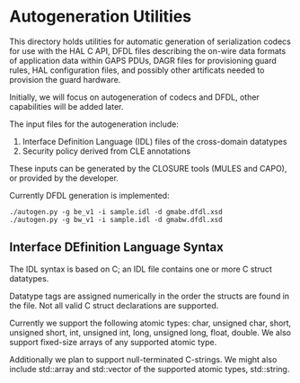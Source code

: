 # Autogeneration Utilities

This directory holds utilities for automatic generation of serialization codecs
for use with the HAL C API, DFDL files describing the on-wire data formats of
application data within GAPS PDUs,  DAGR files for provisioning guard rules,
HAL configuration files, and possibly other artificats needed to provision 
the guard hardware.  

Initially, we will focus on autogeneration of codecs and DFDL, other capabilities 
will be added later.

The input files for the autogeneration include: 
  1. Interface Definition Language (IDL) files of the cross-domain datatypes
  2. Security policy derived from CLE annotations 

These inputs can be generated by the CLOSURE tools (MULES and CAPO), or provided by the developer.

Currently DFDL generation is implemented:
```
./autogen.py -g be_v1 -i sample.idl -d gmabe.dfdl.xsd
./autogen.py -g bw_v1 -i sample.idl -d gmabw.dfdl.xsd
```


## Interface DEfinition Language Syntax

The IDL syntax is based on C; an IDL file contains one or more C struct datatypes. 

Datatype tags are assigned numerically in the order the structs are found in the file.
Not all valid C struct declarations are supported.

Currently we support the following atomic types: char, unsigned char, short,
unsigned short, int, unsigned int, long, unsigned long, float, double. We also
support fixed-size arrays of any supported atomic type.

Additionally we plan to support null-terminated C-strings.  We might also
include std::array and std::vector of the supported atomic types, std::string. 


